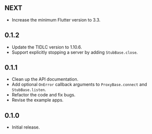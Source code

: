 ## NEXT

* Increase the minimum Flutter version to 3.3.

## 0.1.2

* Update the TIDLC version to 1.10.6.
* Support explicitly stopping a server by adding `StubBase.close`.

## 0.1.1

* Clean up the API documentation.
* Add optional `OnError` callback arguments to `ProxyBase.connect` and `StubBase.listen`.
* Refactor the code and fix bugs.
* Revise the example apps.

## 0.1.0

* Initial release.
